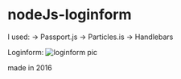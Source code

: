 # nodeJs-loginform

I used:
-> Passport.js
-> Particles.is
-> Handlebars

Loginform:
![loginform pic](https://i.ibb.co/HNBRGxc/IMG-20181207-191714-485.jpg)


made in 2016
